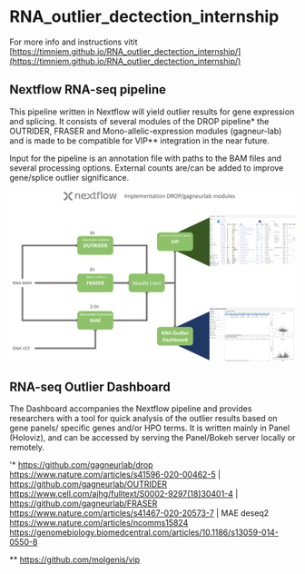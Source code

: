 # RNA_outlier_dectection_internship

For more info and instructions vitit [https://timniem.github.io/RNA_outlier_dectection_internship/](https://timniem.github.io/RNA_outlier_dectection_internship/)


## Nextflow RNA-seq pipeline
This pipeline written in Nextflow will yield outlier results for gene expression and splicing. It consists of several modules of the DROP pipeline* the OUTRIDER, FRASER and Mono-allelic-expression modules (gagneur-lab) and is made to be compatible for VIP** integration in the near future.

Input for the pipeline is an annotation file with paths to the BAM files and several processing options.
External counts are/can be added to improve gene/splice outlier significance.

![plot](https://github.com/Timniem/RNA_outlier_dectection_internship/blob/main/flowchart_example_pipeline_analysis.png)

## RNA-seq Outlier Dashboard
The Dashboard accompanies the Nextflow pipeline and provides researchers with a tool for quick analysis of the outlier results based on gene panels/ specific genes and/or HPO terms.
It is written mainly in Panel (Holoviz), and can be accessed by serving the Panel/Bokeh server locally or remotely.

'* https://github.com/gagneurlab/drop  https://www.nature.com/articles/s41596-020-00462-5 | https://github.com/gagneurlab/OUTRIDER https://www.cell.com/ajhg/fulltext/S0002-9297(18)30401-4 | https://github.com/gagneurlab/FRASER https://www.nature.com/articles/s41467-020-20573-7 | MAE deseq2 https://www.nature.com/articles/ncomms15824 https://genomebiology.biomedcentral.com/articles/10.1186/s13059-014-0550-8

** https://github.com/molgenis/vip
